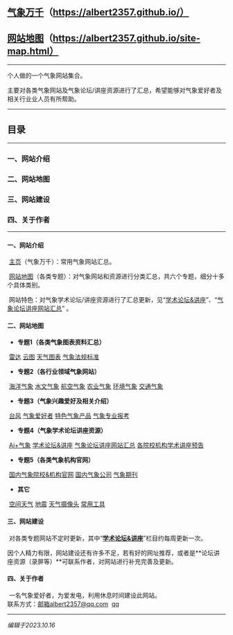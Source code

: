 ## **[气象万千](https://albert2357.github.io/)**（https://albert2357.github.io/）      

## **[网站地图](https://albert2357.github.io/site-map.html)**（https://albert2357.github.io/site-map.html）

------

个人做的一个气象网站集合。

主要对各类气象网站及气象论坛/讲座资源进行了汇总，希望能够对气象爱好者及相关行业业人员有所帮助。

------

## 目录

------

### 一、网站介绍

### 二、网站地图

### 三、网站建设

### 四、关于作者

------

#### 一、网站介绍

​    [主页](https://albert2357.github.io/)（气象万千）：常用气象网站汇总。

​    [网站地图](https://albert2357.github.io/site-map.html)（各类专题）：对气象网站和资源进行分类汇总，共六个专题，细分十多个具体类别。

​    网站特色：对气象学术论坛/讲座资源进行了汇总更新，见“[学术论坛&讲座](https://albert2357.github.io/special/academic-reports.html)”、“[气象论坛讲座网站汇总](https://albert2357.github.io/special/academic-reports2.html)”  。

#### 二、网站地图

- **专题1（各类气象图表资料汇总）**

​       [雷达](https://albert2357.github.io/special/radar.html)    [云图](https://albert2357.github.io/special/satellite.html)    [天气图表](https://albert2357.github.io/special/weather-chart.html)    [气象法规标准](https://albert2357.github.io/special/meteo-statute.html)

- **专题2（各行业领域气象网站）**

​       [海洋气象](https://albert2357.github.io/special/ocean-meteo.html)    [水文气象](https://albert2357.github.io/special/hydro-meteo.html)    [航空气象](https://albert2357.github.io/special/aero-meteo.html)    [农业气象](https://albert2357.github.io/special/agro-meteo.html)    [环境气象](https://albert2357.github.io/special/envior-meteo.html)    [交通气象](https://albert2357.github.io/special/traffic-meteo.html)

- **专题3（气象兴趣爱好及相关介绍）**

​       [台风](https://albert2357.github.io/special/typhoon.html)    [气象爱好者](https://albert2357.github.io/special/52weather.html)    [特色气象产品](https://albert2357.github.io/special/featured-products.html)    [气象专业报考](https://albert2357.github.io/special/meteo-profession.html)

- **专题4（气象学术论坛讲座资源）**

​       [Ai+气象](https://albert2357.github.io/special/ai-meteo.html)    [学术论坛&讲座](https://albert2357.github.io/special/academic-reports.html)    [气象论坛讲座网站汇总](https://albert2357.github.io/special/academic-reports2.html)    [各院校机构学术讲座预告](https://albert2357.github.io/special/academic-reports3.html)

- **专题5（各类气象机构官网）**

​       [国内气象院校&机构官网](https://albert2357.github.io/special/meteo-college&institution.html)    [国内气象公司](https://albert2357.github.io/special/meteo-company.html)    [气象期刊](https://albert2357.github.io/special/meteo-journal.html)

- **其它**

​       [空间天气](https://albert2357.github.io/special/space-weather.html)    [地震](https://albert2357.github.io/special/earthquake.html)    [天气摄像头](https://albert2357.github.io/special/meteo-webcam.html)    [常用工具](https://albert2357.github.io/tools.html)

#### 三、网站建设

​        对各类专题网站不定时更新，其中“[**学术论坛&讲座**](https://albert2357.github.io/special/academic-reports.html)”栏目约每周更新一次。

​        因个人精力有限，网站建设还有许多不足，若有好的网址推荐，或者是**论坛讲座资源（录屏等）**可联系作者，对网站进行补充完善及更新。

#### 四、关于作者 

​        一名气象爱好者，为爱发电，利用休息时间建设此网站。     
​        联系方式：邮箱albert2357@qq.com
​                            [qq](https://wpa.qq.com/msgrd?v=3&uin=1059908108&site=qq&menu=yes&jumpflag=1)



------

*编辑于2023.10.16*